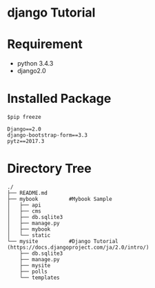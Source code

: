 # django Tutorial

# Requirement
* python 3.4.3  
* django2.0

# Installed Package

```:
$pip freeze

Django==2.0
django-bootstrap-form==3.3
pytz==2017.3
```

# Directory Tree

```:
./  
├── README.md  
├── mybook          #Mybook Sample  
│   ├── api  
│   ├── cms  
│   ├── db.sqlite3  
│   ├── manage.py  
│   ├── mybook  
│   └── static  
└── mysite          #Django Tutorial (https://docs.djangoproject.com/ja/2.0/intro/)  
    ├── db.sqlite3  
    ├── manage.py  
    ├── mysite  
    ├── polls  
    └── templates  
```